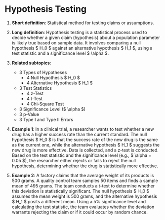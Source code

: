# Hypothesis Testing

1. **Short definition**: Statistical method for testing claims or assumptions.

2. **Long definition**: Hypothesis testing is a statistical process used to decide whether a given claim (hypothesis) about a population parameter is likely true based on sample data. It involves comparing a null hypothesis $ H_0 $ against an alternative hypothesis $ H_1 $, using a test statistic and a significance level $ \alpha $.

3. **Related subtopics**:
   - 3 Types of Hypotheses
     - 4 Null Hypothesis $ H_0 $
     - 4 Alternative Hypothesis $ H_1 $
   - 3 Test Statistics
     - 4 z-Test
     - 4 t-Test
     - 4 Chi-Square Test
   - 3 Significance Level ($ \alpha $)
   - 3 p-Value
   - 3 Type I and Type II Errors


4. **Example 1**: In a clinical trial, a researcher wants to test whether a new drug has a higher success rate than the current standard. The null hypothesis $ H_0 $ is that the success rate of the new drug is the same as the current one, while the alternative hypothesis $ H_1 $ suggests the new drug is more effective. Data is collected, and a z-test is conducted. Based on the test statistic and the significance level (e.g., $ \alpha = 0.05 $), the researcher either rejects or fails to reject the null hypothesis, determining whether the drug is statistically more effective.

5. **Example 2**: A factory claims that the average weight of its products is 500 grams. A quality control team samples 50 items and finds a sample mean of 495 grams. The team conducts a t-test to determine whether this deviation is statistically significant. The null hypothesis $ H_0 $ assumes the mean weight is 500 grams, and the alternative hypothesis $ H_1 $ posits a different mean. Using a 5% significance level and calculating the test statistic, the team evaluates whether the deviation warrants rejecting the claim or if it could occur by random chance.
